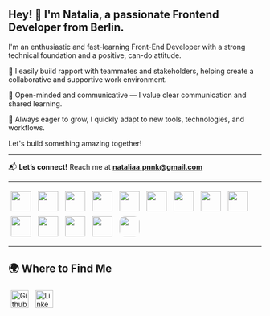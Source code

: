 ## Hey! 👋 I'm Natalia, a passionate **Frontend Developer** from Berlin.

I'm an enthusiastic and fast-learning Front-End Developer with a strong technical foundation and a positive, can-do attitude.

🤝 I easily build rapport with teammates and stakeholders, helping create a collaborative and supportive work environment.

💬 Open-minded and communicative — I value clear communication and shared learning.

🚀 Always eager to grow, I quickly adapt to new tools, technologies, and workflows.

Let's build something amazing together!





---


📬 **Let’s connect!** Reach me at **nataliaa.pnnk@gmail.com**  

---

<p align="left">
  <img src="https://img.shields.io/badge/-JavaScript-F7DF1E?style=flat-square&logo=javascript&logoColor=black" style="height: 40px; margin: 5px;" />
  <img src="https://img.shields.io/badge/-React-61DAFB?style=flat-square&logo=react&logoColor=black" style="height: 40px; margin: 5px;" />
  <img src="https://img.shields.io/badge/-Redux-764ABC?style=flat-square&logo=redux&logoColor=white" style="height: 40px; margin: 5px;" />
  <img src="https://img.shields.io/badge/-MongoDB-47A248?style=flat-square&logo=mongodb&logoColor=white" style="height: 40px; margin: 5px;" />
  <img src="https://img.shields.io/badge/-TailwindCSS-38B2AC?style=flat-square&logo=tailwind-css&logoColor=white" style="height: 40px; margin: 5px;" />
  <img src="https://img.shields.io/badge/-Docker-2496ED?style=flat-square&logo=docker&logoColor=white" style="height: 40px; margin: 5px;" />
  <img src="https://img.shields.io/badge/-GitHub-181717?style=flat-square&logo=github&logoColor=white" style="height: 40px; margin: 5px;" />
  <img src="https://img.shields.io/badge/-ReduxToolkit-764ABC?style=flat-square&logo=redux&logoColor=white" style="height: 40px; margin: 5px;" />
  <img src="https://img.shields.io/badge/-HTML-E34F26?style=flat-square&logo=html5&logoColor=white" style="height: 40px; margin: 5px;" />
  <img src="https://img.shields.io/badge/-CSS-1572B6?style=flat-square&logo=css3&logoColor=white" style="height: 40px; margin: 5px;" />
  <img src="https://img.shields.io/badge/-Jira-0052CC?style=flat-square&logo=jira&logoColor=white" style="height: 40px; margin: 5px;" />
  <img src="https://img.shields.io/badge/-SQL-4479A1?style=flat-square&logo=sql&logoColor=white" style="height: 40px; margin: 5px;" />
  <img src="https://img.shields.io/badge/-Git-F05032?style=flat-square&logo=git&logoColor=white" style="height: 40px; margin: 5px;" />
  <img src="https://img.shields.io/badge/-ResponsiveDesign-4B8BBE?style=flat-square&logo=responsive&logoColor=white" style="height: 40px; margin: 5px; border-radius: 10px;"/>
</p>



---

## 🌍 Where to Find Me  
<p align="left">
  <a href="https://github.com/NataliaPnk" target="_blank"><img alt="Github" src="https://img.shields.io/badge/GitHub-%2312100E.svg?&style=for-the-badge&logo=Github&logoColor=white" style="height: 35px; margin: 5px;" /></a>
  <a href="https://www.linkedin.com/in/natalia-panasenko-745216323/" target="_blank"><img alt="LinkedIn" src="https://img.shields.io/badge/linkedin-%230077B5.svg?&style=for-the-badge&logo=linkedin&logoColor=white" style="height: 35px; margin: 5px;" /></a>
</p>
